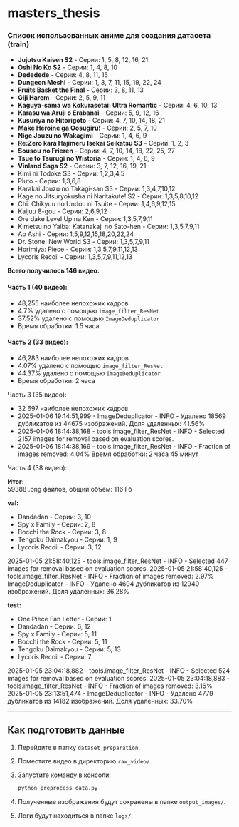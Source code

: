 # masters_thesis


### Список использованных аниме для создания датасета (train)

- **Jujutsu Kaisen S2** - Серии: 1, 5, 8, 12, 16, 21
- **Oshi No Ko S2** - Серии: 1, 4, 8, 10
- **Dededede** - Серии: 4, 8, 11, 15
- **Dungeon Meshi** - Серии: 1, 3, 7, 11, 15, 19, 22, 24
- **Fruits Basket the Final** - Серии: 3, 8, 11, 13
- **Giji Harem** - Серии: 2, 5, 9, 11
- **Kaguya-sama wa Kokurasetai: Ultra Romantic** - Серии: 4, 6, 10, 13
- **Karasu wa Aruji o Erabanai**  - Серии: 5, 9, 12, 16
- **Kusuriya no Hitorigoto**  - Серии: 4, 7, 10, 14, 18, 21
- **Make Heroine ga Oosugiru!**   - Серии: 2, 5, 7, 10
- **Nige Jouzu no Wakagimi** - Серии: 1, 4, 6, 9
- **Re:Zero kara Hajimeru Isekai Seikatsu S3** - Серии: 1, 2, 3
- **Sousou no Frieren** - Серии: 4, 7, 10, 14, 18, 22, 25, 27
- **Tsue to Tsurugi no Wistoria** - Серии: 1, 4, 6, 9
- **Vinland Saga S2** - Серии: 3, 7, 12, 16, 19, 21
- Kimi ni Todoke S3 - Серии: 1,2,3,4,5
- Pluto - Серии: 1,3,6,8
- Karakai Jouzu no Takagi-san S3 - Серии: 1,3,4,7,10,12
- Kage no Jitsuryokusha ni Naritakute! S2 - Серии: 1,3,5,8,10,12
- Chi. Chikyuu no Undou ni Tsuite - Серии: 1,4,6,9,12,15
- Kaijuu 8-gou - Серии: 2,6,9,12
- Ore dake Level Up na Ken - Серии: 1,3,5,7,9,11
- Kimetsu no Yaiba: Katanakaji no Sato-hen - Серии: 1,3,5,7,9,11
- Ao Ashi - Серии: 1,5,9,12,15,18,20,22,24
- Dr. Stone: New World S3 - Серии: 1,3,5,7,9,11
- Horimiya: Piece - Серии: 1,3,5,7,9,11,12,13
- Lycoris Recoil - Серии: 1,3,5,7,9,11,12,13

**Всего получилось 146 видео.**

#### Часть 1 (40 видео):
- 48,255 наиболее непохожих кадров
- 4.7% удалено с помощью `image_filter_ResNet`
- 37.52% удалено с помощью `ImageDeduplicator`
- Время обработки: 1.5 часа

#### Часть 2 (33 видео):
- 46,283 наиболее непохожих кадров
- 4.07% удалено с помощью `image_filter_ResNet`
- 44.37% удалено с помощью `ImageDeduplicator`
- Время обработки: 2 часа

Часть 3 (35 видео):
- 32 697 наиболее непохожих кадров
- 2025-01-06 19:14:51,999 - ImageDeduplicator - INFO - Удалено 18569 дубликатов из 44675 изображений. Доля удаленных: 41.56%
- 2025-01-06 18:14:38,168 - tools.image_filter_ResNet - INFO - Selected 2157 images for removal based on evaluation scores.
- 2025-01-06 18:14:38,169 - tools.image_filter_ResNet - INFO - Fraction of images removed: 4.04%
Время обработки: 2 часа 45 минут


Часть 4 (38 видео):


**Итог:**  
59388 .png файлов, общий объём: 116 Гб

**val:**
- Dandadan - Серии: 3, 10
- Spy x Family - Серии: 2, 8
- Bocchi the Rock - Серии: 3, 8
- Tengoku Daimakyou - Серии: 1, 9
- Lycoris Recoil - Серии: 3, 12

2025-01-05 21:58:40,125 - tools.image_filter_ResNet - INFO - Selected 447 images for removal based on evaluation scores.
2025-01-05 21:58:40,125 - tools.image_filter_ResNet - INFO - Fraction of images removed: 2.97%
 ImageDeduplicator - INFO - Удалено 4694 дубликатов из 12940 изображений. Доля удаленных: 36.28%



**test:**
- One Piece Fan Letter - Серии: 1
- Dandadan - Серии: 6, 12
- Spy x Family - Серии: 5, 11
- Bocchi the Rock - Серии: 5, 11
- Tengoku Daimakyou - Серии: 5, 13
- Lycoris Recoil - Серии: 7

2025-01-05 23:04:18,882 - tools.image_filter_ResNet - INFO - Selected 524 images for removal based on evaluation scores.
2025-01-05 23:04:18,883 - tools.image_filter_ResNet - INFO - Fraction of images removed: 3.16%
2025-01-05 23:13:51,474 - ImageDeduplicator - INFO - Удалено 4779 дубликатов из 14182 изображений. Доля удаленных: 33.70%

---


## Как подготовить данные

1. Перейдите в папку `dataset_preparation`.
2. Поместите видео в директорию `raw_video/`.
3. Запустите команду в консоли:
   
   ```bash
   python preprocess_data.py
5. Полученные изображения будут сохранены в папке `output_images/`.
6. Логи будут находиться в папке `logs/`.
